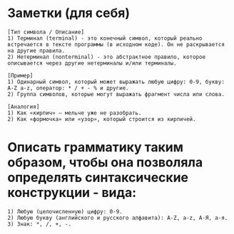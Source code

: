 # Заметки (для себя)
```
[Тип символа / Описание]
1) Терминал (terminal) - это конечный символ, который реально встречается в тексте программы (в исходном коде). Он не раскрывается на другие правила.
2) Нетерминал (nonterminal) - это абстрактное правило, которое описывается через другие нетерминалы и/или терминалы.

[Пример]
1) Одинарный символ, который может выражать любую цифру: 0-9, букву: A-Z a-z, оператор: * / + - % и другие.
2) Группа символов, которые могут выражать фрагмент числа или слова.

[Аналогия]
1) Как «кирпич» — мельче уже не разобрать.
2) Как «формочка» или «узор», который строится из кирпичей.
```
# Описать грамматику таким образом, чтобы она позволяла определять синтаксические конструкции - вида:
```
1) Любую (целочисленную) цифру: 0-9.
2) Любую букву (английского и русского алфавита): A-Z, a-z, А-Я, а-я.
3) Знак: *, /, +, -.
```
